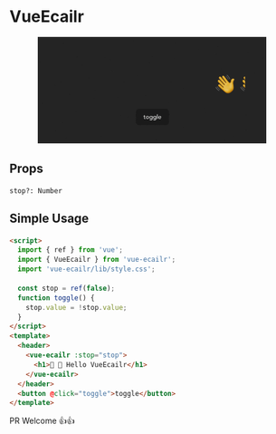# VueEcailr

<p align="center">
  <img src="./document/demo.gif" alt="vue-ecailr-demo-gif" width="80%" />
</p>

## Props

```plain text
stop?: Number
```

## Simple Usage

```html
<script>
  import { ref } from 'vue';
  import { VueEcailr } from 'vue-ecailr';
  import 'vue-ecailr/lib/style.css';

  const stop = ref(false);
  function toggle() {
    stop.value = !stop.value;
  }
</script>
<template>
  <header>
    <vue-ecailr :stop="stop">
      <h1>👋 👋 Hello VueEcailr</h1>
    </vue-ecailr>
  </header>
  <button @click="toggle">toggle</button>
</template>
```

PR Welcome 👍👍
